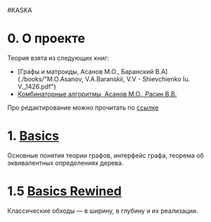 #KASKA

# 0. О проекте
Теория взята из следующих книг:
* [Графы и матроиды, Асанов М.О., Баранский В.А](./books/"M.O.Asanov, V.A.Baranskii, V.V - Shievchienko Iu. V._1426.pdf")
* [Комбинаторные алгоритмы, Асанов М.О., Расин В.В.](./books/asanov-mo-rasin-vv-kombinatornye-algoritmy_fd508acd7ea.pdf)

Про редактирование можно прочитать по [ссылке](./editing.md)

# 1. [Basics](./kaska-docs/target/mdoc/1_basics.md)
Основные понятия теории графов, интерфейс графа, теорема об эквивалентных определениях дерева.
# 1.5 [Basics Rewined](./kaska-docs/target/mdoc/basics_rewined.md)
Классические обходы &mdash; в ширину, в глубину и их реализации.
